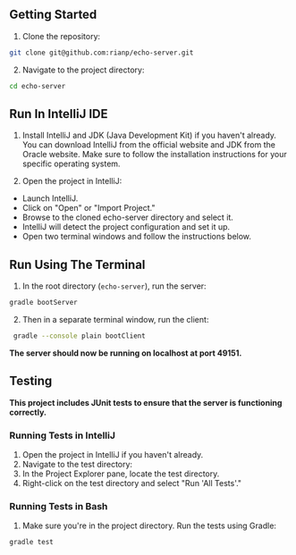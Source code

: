 ## Getting Started
1. Clone the repository:
```bash
git clone git@github.com:rianp/echo-server.git
```

2. Navigate to the project directory:
```bash
cd echo-server
```

## Run In IntelliJ IDE 

1. Install IntelliJ and JDK (Java Development Kit) if you haven't already. You can download IntelliJ from the official website and JDK from the Oracle website. Make sure to follow the installation instructions for your specific operating system.

2. Open the project in IntelliJ:
- Launch IntelliJ.
- Click on "Open" or "Import Project."
- Browse to the cloned echo-server directory and select it.
- IntelliJ will detect the project configuration and set it up.
- Open two terminal windows and follow the instructions below.

## Run Using The Terminal

1. In the root directory (`echo-server`), run the server:
```bash
gradle bootServer
```

2. Then in a separate terminal window, run the client:
```bash
 gradle --console plain bootClient
```

**The server should now be running on localhost at port 49151.**

## Testing
**This project includes JUnit tests to ensure that the server is functioning correctly.**

### Running Tests in IntelliJ
1. Open the project in IntelliJ if you haven't already.
2. Navigate to the test directory:
3. In the Project Explorer pane, locate the test directory.
4. Right-click on the test directory and select "Run 'All Tests'."

### Running Tests in Bash
1. Make sure you're in the project directory.
   Run the tests using Gradle:
```bash
gradle test
```


